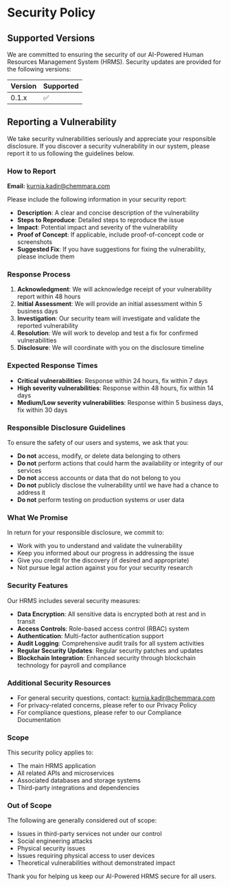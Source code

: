# Security Policy

## Supported Versions

We are committed to ensuring the security of our AI-Powered Human Resources Management System (HRMS). Security updates are provided for the following versions:

| Version | Supported          |
| ------- | ------------------ |
| 0.1.x   | :white_check_mark: |

## Reporting a Vulnerability

We take security vulnerabilities seriously and appreciate your responsible disclosure. If you discover a security vulnerability in our system, please report it to us following the guidelines below.

### How to Report

**Email:** kurnia.kadir@chemmara.com

Please include the following information in your security report:

- **Description**: A clear and concise description of the vulnerability
- **Steps to Reproduce**: Detailed steps to reproduce the issue
- **Impact**: Potential impact and severity of the vulnerability
- **Proof of Concept**: If applicable, include proof-of-concept code or screenshots
- **Suggested Fix**: If you have suggestions for fixing the vulnerability, please include them

### Response Process

1. **Acknowledgment**: We will acknowledge receipt of your vulnerability report within 48 hours
2. **Initial Assessment**: We will provide an initial assessment within 5 business days
3. **Investigation**: Our security team will investigate and validate the reported vulnerability
4. **Resolution**: We will work to develop and test a fix for confirmed vulnerabilities
5. **Disclosure**: We will coordinate with you on the disclosure timeline

### Expected Response Times

- **Critical vulnerabilities**: Response within 24 hours, fix within 7 days
- **High severity vulnerabilities**: Response within 48 hours, fix within 14 days
- **Medium/Low severity vulnerabilities**: Response within 5 business days, fix within 30 days

### Responsible Disclosure Guidelines

To ensure the safety of our users and systems, we ask that you:

- **Do not** access, modify, or delete data belonging to others
- **Do not** perform actions that could harm the availability or integrity of our services
- **Do not** access accounts or data that do not belong to you
- **Do not** publicly disclose the vulnerability until we have had a chance to address it
- **Do not** perform testing on production systems or user data

### What We Promise

In return for your responsible disclosure, we commit to:

- Work with you to understand and validate the vulnerability
- Keep you informed about our progress in addressing the issue
- Give you credit for the discovery (if desired and appropriate)
- Not pursue legal action against you for your security research

### Security Features

Our HRMS includes several security measures:

- **Data Encryption**: All sensitive data is encrypted both at rest and in transit
- **Access Controls**: Role-based access control (RBAC) system
- **Authentication**: Multi-factor authentication support
- **Audit Logging**: Comprehensive audit trails for all system activities
- **Regular Security Updates**: Regular security patches and updates
- **Blockchain Integration**: Enhanced security through blockchain technology for payroll and compliance

### Additional Security Resources

- For general security questions, contact: kurnia.kadir@chemmara.com
- For privacy-related concerns, please refer to our Privacy Policy
- For compliance questions, please refer to our Compliance Documentation

### Scope

This security policy applies to:

- The main HRMS application
- All related APIs and microservices
- Associated databases and storage systems
- Third-party integrations and dependencies

### Out of Scope

The following are generally considered out of scope:

- Issues in third-party services not under our control
- Social engineering attacks
- Physical security issues
- Issues requiring physical access to user devices
- Theoretical vulnerabilities without demonstrated impact

Thank you for helping us keep our AI-Powered HRMS secure for all users.